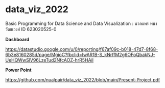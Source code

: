 # data_viz_2022

Basic Programming for Data Science and Data Visualization : นวลแพร พนาวัฒนวงศ์ ID 623020525-0

**Dashboard**

https://datastudio.google.com/u/0/reporting/f67af09c-b018-47d7-8f68-6b3e8160285d/page/MgioC?fbclid=IwAR1B-S_kNrffM2g6OFoQbakNJ-UeHQWwSlV96LzeTud2NfcAOZ-hrR5HAiI

**Power Point**

https://github.com/nualpair/data_viz_2022/blob/main/Present-Project.pdf
